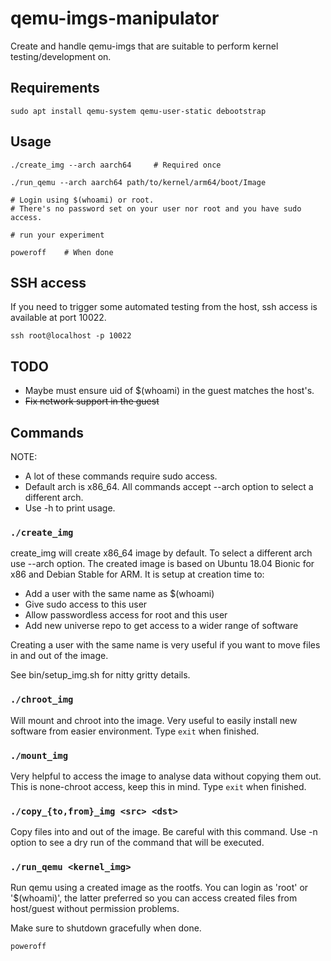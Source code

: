 # qemu-imgs-manipulator

Create and handle qemu-imgs that are suitable to perform kernel testing/development on.

## Requirements

`sudo apt install qemu-system qemu-user-static debootstrap`

## Usage

```
./create_img --arch aarch64     # Required once

./run_qemu --arch aarch64 path/to/kernel/arm64/boot/Image

# Login using $(whoami) or root.
# There's no password set on your user nor root and you have sudo access.

# run your experiment

poweroff	# When done
```

## SSH access

If you need to trigger some automated testing from the host, ssh access is
available at port 10022.

`ssh root@localhost -p 10022`

## TODO

- Maybe must ensure uid of $(whoami) in the guest matches the host's.
- <s>Fix network support in the guest</s>

## Commands

NOTE:
- A lot of these commands require sudo access.
- Default arch is x86_64. All commands accept --arch option to select a different arch.
- Use -h to print usage.

### `./create_img`
create_img will create x86_64 image by default. To select a different arch use --arch option.
The created image is based on Ubuntu 18.04 Bionic for x86 and Debian Stable for ARM. It is setup at creation time to:

- Add a user with the same name as $(whoami)
- Give sudo access to this user
- Allow passwordless access for root and this user
- Add new universe repo to get access to a wider range of software

Creating a user with the same name is very useful if you want to move files in and out of the image.

See bin/setup_img.sh for nitty gritty details.

### `./chroot_img`
Will mount and chroot into the image. Very useful to easily install new software from easier environment.
Type `exit` when finished.

### `./mount_img`
Very helpful to access the image to analyse data without copying them out. This is none-chroot access, keep this in mind.
Type `exit` when finished.

### `./copy_{to,from}_img <src> <dst>`
Copy files into and out of the image. Be careful with this command. Use -n option to see a dry run of the command that will be executed.

### `./run_qemu <kernel_img>`
Run qemu using a created image as the rootfs. You can login as 'root' or '$(whoami)', the latter preferred so you can access created files from host/guest without permission problems.

Make sure to shutdown gracefully when done.

`poweroff`

